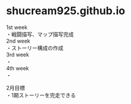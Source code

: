 # shucream925.github.io  
1st week  
・戦闘描写、マップ描写完成  
2nd week  
・ストーリー構成の作成  
3rd week  
・  
4th week  
・  
  
2月目標  
・1期ストーリーを完走できる  
